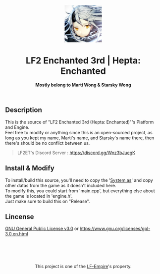 <div align="center">
  <img src="icon.jpg" width="120"/>
  <h1>LF2 Enchanted 3rd | Hepta: Enchanted</h1>
  <p><strong>Mostly belong to Marti Wong & Starsky Wong</strong></p>
</div>
<br/>

## Description
This is the source of "LF2 Enchanted 3rd (Hepta: Enchanted)"'s Platform and Engine.                                                                  
Feel free to modify or anything since this is an open-sourced project, as long as you kept my name, Marti's name, and Starsky's name there, then there's should be no conflict between us.

> LF2ET's Discord Server : https://discord.gg/Wnz3bJuegK

## Install & Modify
To install/build this source, you'll need to copy the '[System.as](https://github.com/Mesujin/LF2-Enchanted-3rd-AI-and-System/)' and copy other datas from the game as it doesn't included here. <br/>
To modify this, you could start from 'main.cpp', but everything else about the game is located in 'engine.h'. <br/>
Just make sure to build this on "Release".

## Lincense
[GNU General Public License v3.0](LICENSE.MD) or https://www.gnu.org/licenses/gpl-3.0.en.html


<br/>
<br/>
<div align="center"><h1></h1>
This project is one of the <a href="https://lf-empire.de/">LF-Empire</a>'s property.
</div>
